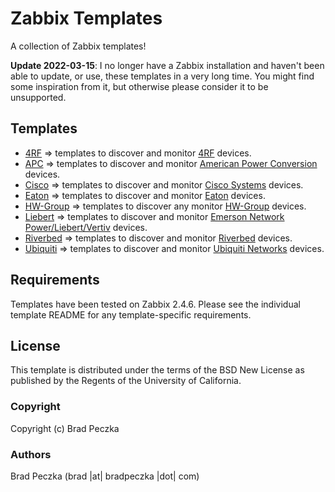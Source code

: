 Zabbix Templates
===================

A collection of Zabbix templates!

**Update 2022-03-15**: I no longer have a Zabbix installation and haven't been able to update, or use, these templates in a very long time. You might find some inspiration from it, but otherwise please consider it to be unsupported.

Templates
---------

  * [4RF](https://github.com/bradpeczka/zabbix/tree/master/4RF) => templates to discover and monitor [4RF](http://www.4rf.com) devices.
  * [APC](https://github.com/bradpeczka/zabbix/tree/master/APC) => templates to discover and monitor [American Power Conversion](http://www.apc.com) devices.
  * [Cisco](https://github.com/bradpeczka/zabbix/tree/master/Cisco) => templates to discover and monitor [Cisco Systems](http://www.cisco.com) devices.
  * [Eaton](https://github.com/bradpeczka/zabbix/tree/master/Eaton) => templates to discover and monitor [Eaton](http://www.eaton.com) devices.
  * [HW-Group](https://github.com/bradpeczka/zabbix/tree/master/HW-Group) => templates to discover any monitor [HW-Group](http://www.hw-group.com/) devices.
  * [Liebert](https://github.com/bradpeczka/zabbix/tree/master/Liebert) => templates to discover and monitor [Emerson Network Power/Liebert/Vertiv](http://www.vertivco.com) devices.
  * [Riverbed](https://github.com/bradpeczka/zabbix/tree/master/Riverbed) => templates to discover and monitor [Riverbed](http://www.riverbed.com) devices.
  * [Ubiquiti](https://github.com/bradpeczka/zabbix/tree/master/Ubiquiti) => templates to discover and monitor [Ubiquiti Networks](http://www.ubnt.com) devices.

Requirements
------------

Templates have been tested on Zabbix 2.4.6. Please see the individual template README for any template-specific requirements.

License
-------

This template is distributed under the terms of the BSD New License as published by the Regents of the University of California.

### Copyright

  Copyright (c) Brad Peczka

### Authors
  
  Brad Peczka
  (brad |at| bradpeczka |dot| com)

